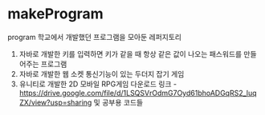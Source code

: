# makeProgram
program
학교에서 개발했던 프로그램을 모아둔 레퍼지토리
1. 자바로 개발한 키를 입력하면 키가 같을 때 항상 같은 값이 나오는 패스워드를 만들어주는 프로그램
2. 자바로 개발한 웹 소켓 통신기능이 있는 두더지 잡기 게임
3. 유니티로 개발한 2D 모바일 RPG게임 다운로드 링크 - https://drive.google.com/file/d/1LSQSVrOdmG7Oyd61bhoADGqRS2_luqZX/view?usp=sharing
및 공부용 코드들 
